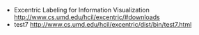 - Excentric Labeling for Information Visualization http://www.cs.umd.edu/hcil/excentric/#downloads
- test7 http://www.cs.umd.edu/hcil/excentric/dist/bin/test7.html